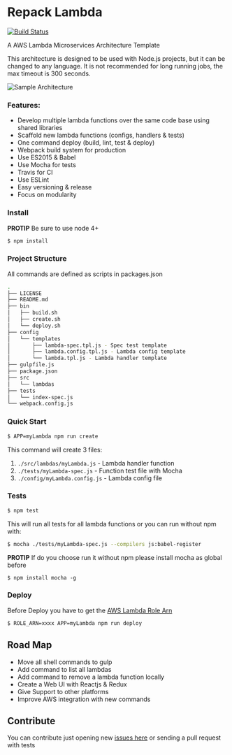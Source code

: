 # Repack Lambda
[![Build Status](https://travis-ci.org/dbuarque/repack-lambda.svg?branch=master)](https://travis-ci.org/dbuarque/repack-lambda)

A AWS Lambda Microservices Architecture Template

This architecture is designed to be used with Node.js projects, but it can be changed to any language. It is not recommended for long running jobs, the max timeout is 300 seconds.


![Sample Architecture](http://i.imgur.com/SMjfQjC.png)

### Features:

* Develop multiple lambda functions over the same code base using shared libraries
* Scaffold new lambda functions (configs, handlers & tests)
* One command deploy (build, lint, test & deploy)
* Webpack build system for production
* Use ES2015 & Babel
* Use Mocha for tests
* Travis for CI 
* Use ESLint
* Easy versioning & release
* Focus on modularity

### Install

**PROTIP** Be sure to use node 4+ 

```bash
$ npm install
```


### Project Structure

All commands are defined as scripts in packages.json

```bash
.
├── LICENSE
├── README.md
├── bin
│   ├── build.sh
│   ├── create.sh
│   └── deploy.sh
├── config
│   └── templates
│       ├── lambda-spec.tpl.js - Spec test template
│       ├── lambda.config.tpl.js - Lambda config template
│       └── lambda.tpl.js - Lambda handler template
├── gulpfile.js
├── package.json
├── src
│   └── lambdas
├── tests
│   └── index-spec.js
└── webpack.config.js
```

### Quick Start

```bash
$ APP=myLambda npm run create
```
This command will create 3 files:

1. `./src/lambdas/myLambda.js` - Lambda handler function
2. `./tests/myLambda-spec.js` - Function test file with Mocha
3. `./config/myLambda.config.js` - Lambda config file

### Tests
```bash
$ npm test
```

This will run all tests for all lambda functions or you can run without npm with:
 
```bash
$ mocha ./tests/myLambda-spec.js --compilers js:babel-register
```

**PROTIP** If do you choose run it without npm please install mocha as global before 
```
$ npm install mocha -g
``` 

### Deploy
Before Deploy you have to get the [AWS Lambda Role Arn](http://docs.aws.amazon.com/lambda/latest/dg/intro-permission-model.html)
```bash
$ ROLE_ARN=xxxx APP=myLambda npm run deploy
```

## Road Map

* Move all shell commands to gulp
* Add command to list all lambdas
* Add command to remove a lambda function locally
* Create a Web UI with Reactjs & Redux
* Give Support to other platforms
* Improve AWS integration with new commands

## Contribute
You can contribute just opening new [issues here](https://github.com/dbuarque/repack-lambda/issues) or sending a pull request with tests
